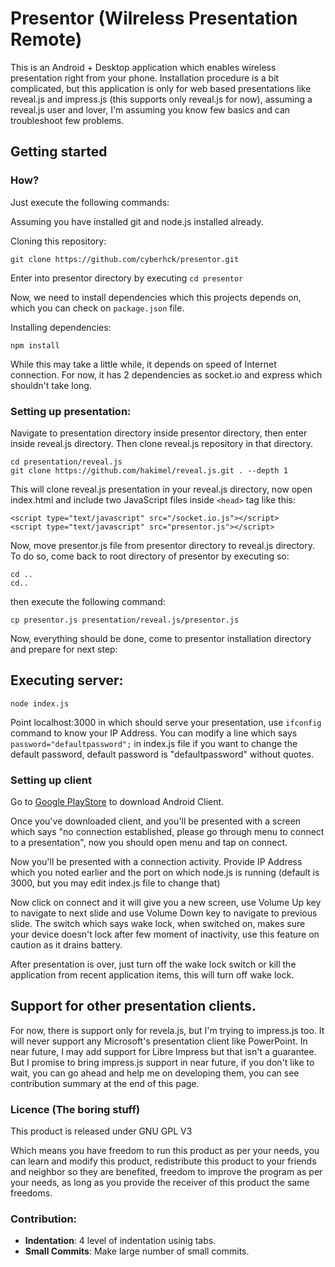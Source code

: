 # Presentor (Wilreless Presentation Remote)

This is an Android + Desktop application which enables wireless presentation right from your phone. Installation procedure is a bit 
complicated, but this application is only for web based presentations like reveal.js and impress.js (this supports only reveal.js for now), 
assuming a reveal.js user and lover, I'm assuming you know few basics and can troubleshoot few problems.

## Getting started

### How?

Just execute the following commands:

Assuming you have installed git and node.js installed already.

Cloning this repository:
```
git clone https://github.com/cyberhck/presentor.git
```
Enter into presentor directory by executing ```cd presentor```

Now, we need to install dependencies which this projects depends on, which you can check on ```package.json``` file.

Installing dependencies:
```
npm install
```
While this may take a little while, it depends on speed of Internet connection. For now, it has 2 dependencies as socket.io and express which 
shouldn't take long.

### Setting up presentation:
Navigate to presentation directory inside presentor directory, then enter inside reveal.js directory. Then clone reveal.js repository in that 
directory.

```
cd presentation/reveal.js
git clone https://github.com/hakimel/reveal.js.git . --depth 1
```

This will clone reveal.js presentation in your reveal.js directory, now open index.html and include two JavaScript files inside ```<head>``` 
tag like this:
```
<script type="text/javascript" src="/socket.io.js"></script>
<script type="text/javascript" src="presentor.js"></script>
```
Now, move presentor.js file from presentor directory to reveal.js directory. To do so, come back to root directory of presentor by executing so:
```
cd ..
cd..
```
then execute the following command:
```
cp presentor.js presentation/reveal.js/presentor.js
```
Now, everything should be done, come to presentor installation directory and prepare for next step:

## Executing server:
```
node index.js
```


Point localhost:3000 in which should serve your presentation, use ```ifconfig``` command to know your IP Address. You can modify a line which 
says ```password="defaultpassword";``` in index.js file if you want to change the default password, default password is "defaultpassword" 
without quotes.

### Setting up client
Go to [Google PlayStore](https://play.google.com/store/apps/details?id=com.fossdevs.presentor) to download Android Client.

Once you've downloaded client, and you'll be presented with a screen which says "no connection established, please go through menu to connect 
to a presentation", now you should open menu and tap on connect.

Now you'll be presented with a connection activity. Provide IP Address which you noted earlier and the port on which node.js is running 
(default is 3000, but you may edit index.js file to change that)

Now click on connect and it will give you a new screen, use Volume Up key to navigate to next slide and use Volume Down key to navigate to 
previous slide. The switch which says wake lock, when switched on, makes sure your device doesn't lock after few moment of inactivity, use this 
feature on caution as it drains battery.

After presentation is over, just turn off the wake lock switch or kill the application from recent application items, this will turn off wake 
lock.

## Support for other presentation clients.
For now, there is support only for revela.js, but I'm trying to impress.js too. It will never support any Microsoft's presentation client like 
PowerPoint. In near future, I may add support for Libre Impress but that isn't a guarantee. But I promise to bring impress.js support in near 
future, if you don't like to wait, you can go ahead and help me on developing them, you can see contribution summary at the end of this page.

### Licence (The boring stuff)
This product is released under GNU GPL V3

Which means you have freedom to run this product as per your needs, you can learn and modify this product, redistribute this product to your 
friends and neighbor so they are benefited, freedom to improve the program as per your needs, as long as you provide the receiver of this 
product the same freedoms.

### Contribution:

- **Indentation**: 4 level of indentation usinig tabs.
- **Small Commits**: Make large number of small commits.
